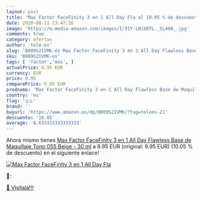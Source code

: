 ```yaml
---
layout: post
title: 'Max Factor FaceFinity 3 en 1 All Day Fla al 10.05 % de descuento'
date: 2020-08-11 13:47:16
image: 'https://m.media-amazon.com/images/I/31Y-LNibDfL._SL400_.jpg'
comments: true
category: ofertas
author: 'tole.es'
slug: 'B009S2IVMK-es Max Factor FaceFinity 3 en 1 All Day Flawless Base de...'
sku: 'B009S2IVMK-es'
tags: [ 'factor','max', ]
actualPrice: 8.95 EUR
currency: EUR
price: 8.95
comparePrice: 9.95 EUR
prodname: 'Max Factor FaceFinity 3 en 1 All Day Flawless Base de Maquillaje Tono 055 Beige - 30 ml'
country: 'es'
flag: '🇪🇸'
brand: ''
buyurl: 'https://www.amazon.es/dp/B009S2IVMK/?tag=tolees-21'
descuento: '10.05'
average: '8.633333333333333'
---
```


Ahora mismo tienes [Max Factor FaceFinity 3 en 1 All Day Flawless Base de Maquillaje Tono 055 Beige - 30 ml](https://www.amazon.es/dp/B009S2IVMK/?tag=tolees-21) a 8.95 EUR (original: 9.95 EUR) (10.05 %  de descuento) en el siguiente enlace!

[![Max Factor FaceFinity 3 en 1 All Day Fla](https://m.media-amazon.com/images/I/31Y-LNibDfL._SL400_.jpg)](https://www.amazon.es/dp/B009S2IVMK/?tag=tolees-21)

🔎:


[🛒 Visítala!!!](https://www.amazon.es/dp/B009S2IVMK/?tag=tolees-21)
